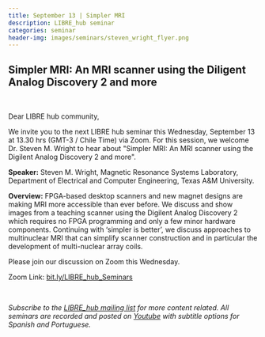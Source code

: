 ```yaml
---
title: September 13 | Simpler MRI
description: LIBRE_hub seminar
categories: seminar
header-img: images/seminars/steven_wright_flyer.png
---
```


## Simpler MRI: An MRI scanner using the Diligent Analog Discovery 2 and more

<br>

Dear LIBRE hub community,

We invite you to the next LIBRE hub seminar this Wednesday, September 13 at 13.30 hrs (GMT-3 / Chile Time) via Zoom. For this session, we welcome Dr. Steven M. Wright to hear about "Simpler MRI: An MRI scanner using the Digilent Analog Discovery 2 and more".

**Speaker:** Steven M. Wright, Magnetic Resonance Systems Laboratory, Department of Electrical and Computer Engineering, Texas A&M University.

**Overview:** FPGA-based desktop scanners and new magnet designs are making MRI more accessible than ever before. We discuss and show images from a teaching scanner using the Digilent Analog Discovery 2 which requires no FPGA programming and only a few minor hardware components. Continuing with ‘simpler is better’, we discuss approaches to multinuclear MRI that can simplify scanner construction and in particular the development of multi-nuclear array coils.

Please join our discussion on Zoom this Wednesday.

Zoom Link: [bit.ly/LIBRE_hub_Seminars](https://bit.ly/LIBRE_hub_Seminars)  

<br>

*Subscribe to the [LIBRE_hub mailing list](https://mailchi.mp/2efa11be3d6b/libre_hub) for more content related. All seminars are recorded and posted on [Youtube](https://www.youtube.com/channel/UCKaffupDA8KKrDE0rd668Xw) with subtitle options for Spanish and Portuguese.*
